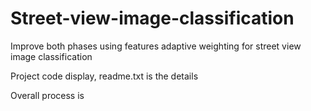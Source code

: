 # Street-view-image-classification
Improve both phases using features adaptive weighting for street view image classification



Project code display, readme.txt is the details 



Overall process is



